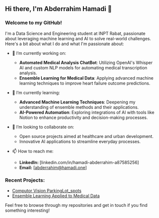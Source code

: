 ## Hi there, I'm Abderrahim Hamadi 👋

### Welcome to my GitHub!

I'm a Data Science and Engineering student at INPT Rabat, passionate about leveraging machine learning and AI to solve real-world challenges. Here's a bit about what I do and what I'm passionate about:

- 🔭 I’m currently working on:
  - **Automated Medical Analysis ChatBot**: Utilizing OpenAI's Whisper AI and custom NLP models for automating medical transcription analysis.
  - **Ensemble Learning for Medical Data**: Applying advanced machine learning techniques to improve heart failure outcome predictions.

- 🌱 I’m currently learning:
  - **Advanced Machine Learning Techniques**: Deepening my understanding of ensemble methods and their applications.
  - **AI-Powered Automation**: Exploring integrations of AI with tools like Notion to enhance productivity and decision-making processes.

- 👯 I’m looking to collaborate on:
  - Open source projects aimed at healthcare and urban development.
  - Innovative AI applications to streamline everyday processes.

- 📫 How to reach me:
  - **LinkedIn:** [linkedin.com/in/hamadi-abderrahim-a87585256]
  - **Email:** [abderrahim@hamadi.one]


### Recent Projects:
- [Computor Vision ParkingLot_spots](https://github.com/abderrahimhamadi/ParkingLot-Visualization)
- [Ensemble Learning Applied to Medical Data](https://github.com/abderrahimhamadi/Ensemble-Learning-Applied-to-Medical-Data)

Feel free to browse through my repositories and get in touch if you find something interesting!
